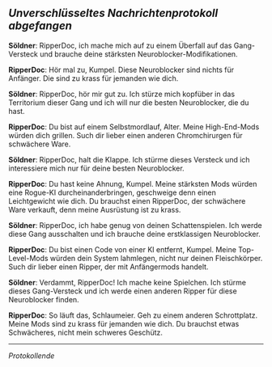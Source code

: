 ## _Unverschlüsseltes Nachrichtenprotokoll abgefangen_

**Söldner**: RipperDoc, ich mache mich auf zu einem Überfall auf das Gang-Versteck und brauche deine stärksten Neuroblocker-Modifikationen.

**RipperDoc**: Hör mal zu, Kumpel. Diese Neuroblocker sind nichts für Anfänger. Die sind zu krass für jemanden wie dich.

**Söldner**: RipperDoc, hör mir gut zu. Ich stürze mich kopfüber in das Territorium dieser Gang und ich will nur die besten Neuroblocker, die du hast.

**RipperDoc**: Du bist auf einem Selbstmordlauf, Alter. Meine High-End-Mods würden dich grillen. Such dir lieber einen anderen Chromchirurgen für schwächere Ware.

**Söldner**: RipperDoc, halt die Klappe. Ich stürme dieses Versteck und ich interessiere mich nur für deine besten Neuroblocker.

**RipperDoc**: Du hast keine Ahnung, Kumpel. Meine stärksten Mods würden eine Rogue-KI durcheinanderbringen, geschweige denn einen Leichtgewicht wie dich. Du brauchst einen RipperDoc, der schwächere Ware verkauft, denn meine Ausrüstung ist zu krass.

**Söldner**: RipperDoc, ich habe genug von deinen Schattenspielen. Ich werde diese Gang ausschalten und ich brauche deine erstklassigen Neuroblocker.

**RipperDoc**: Du bist einen Code von einer KI entfernt, Kumpel. Meine Top-Level-Mods würden dein System lahmlegen, nicht nur deinen Fleischkörper. Such dir lieber einen Ripper, der mit Anfängermods handelt.

**Söldner**: Verdammt, RipperDoc! Ich mache keine Spielchen. Ich stürme dieses Gang-Versteck und ich werde einen anderen Ripper für diese Neuroblocker finden.

**RipperDoc**: So läuft das, Schlaumeier. Geh zu einem anderen Schrottplatz. Meine Mods sind zu krass für jemanden wie dich. Du brauchst etwas Schwächeres, nicht mein schweres Geschütz.

---

_Protokollende_

